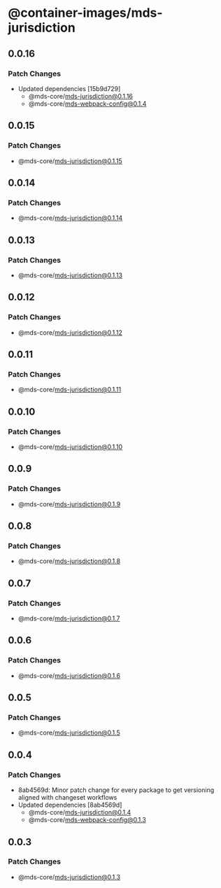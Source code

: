 # @container-images/mds-jurisdiction

## 0.0.16

### Patch Changes

- Updated dependencies [15b9d729]
  - @mds-core/mds-jurisdiction@0.1.16
  - @mds-core/mds-webpack-config@0.1.4

## 0.0.15

### Patch Changes

- @mds-core/mds-jurisdiction@0.1.15

## 0.0.14

### Patch Changes

- @mds-core/mds-jurisdiction@0.1.14

## 0.0.13

### Patch Changes

- @mds-core/mds-jurisdiction@0.1.13

## 0.0.12

### Patch Changes

- @mds-core/mds-jurisdiction@0.1.12

## 0.0.11

### Patch Changes

- @mds-core/mds-jurisdiction@0.1.11

## 0.0.10

### Patch Changes

- @mds-core/mds-jurisdiction@0.1.10

## 0.0.9

### Patch Changes

- @mds-core/mds-jurisdiction@0.1.9

## 0.0.8

### Patch Changes

- @mds-core/mds-jurisdiction@0.1.8

## 0.0.7

### Patch Changes

- @mds-core/mds-jurisdiction@0.1.7

## 0.0.6

### Patch Changes

- @mds-core/mds-jurisdiction@0.1.6

## 0.0.5

### Patch Changes

- @mds-core/mds-jurisdiction@0.1.5

## 0.0.4

### Patch Changes

- 8ab4569d: Minor patch change for every package to get versioning aligned with changeset workflows
- Updated dependencies [8ab4569d]
  - @mds-core/mds-jurisdiction@0.1.4
  - @mds-core/mds-webpack-config@0.1.3

## 0.0.3

### Patch Changes

- @mds-core/mds-jurisdiction@0.1.3
